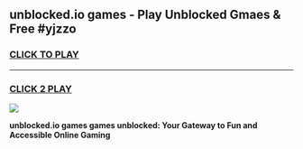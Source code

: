 
## unblocked.io games - Play Unblocked Gmaes & Free #yjzzo
<h3>
<a href="https://news.freeplayer.one?title=unblocked.io_games&ref=03M">CLICK TO PLAY</a></h3>
<hr>

<h3>
<a href="https://news.freeplayer.one?title=unblocked.io_games&ref=03M">CLICK 2 PLAY</a>
  
</h3>

<a href="https://news.freeplayer.one?title=unblocked.io_games&ref=03M"><img src="https://clearcache.store/games.png"></a>


**unblocked.io games games unblocked: Your Gateway to Fun and Accessible Online Gaming**
